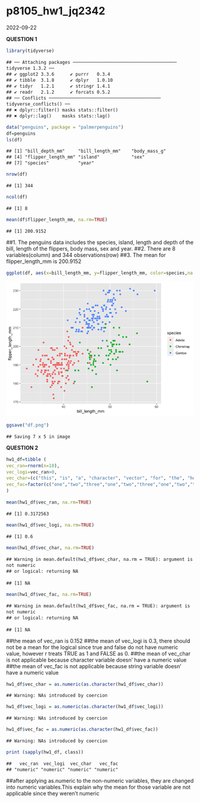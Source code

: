 p8105_hw1_jq2342
================
2022-09-22

**QUESTION 1**

``` r
library(tidyverse)
```

    ## ── Attaching packages ─────────────────────────────────────── tidyverse 1.3.2 ──
    ## ✔ ggplot2 3.3.6      ✔ purrr   0.3.4 
    ## ✔ tibble  3.1.8      ✔ dplyr   1.0.10
    ## ✔ tidyr   1.2.1      ✔ stringr 1.4.1 
    ## ✔ readr   2.1.2      ✔ forcats 0.5.2 
    ## ── Conflicts ────────────────────────────────────────── tidyverse_conflicts() ──
    ## ✖ dplyr::filter() masks stats::filter()
    ## ✖ dplyr::lag()    masks stats::lag()

``` r
data("penguins", package = "palmerpenguins")
df=penguins
ls(df)
```

    ## [1] "bill_depth_mm"     "bill_length_mm"    "body_mass_g"      
    ## [4] "flipper_length_mm" "island"            "sex"              
    ## [7] "species"           "year"

``` r
nrow(df) 
```

    ## [1] 344

``` r
ncol(df)
```

    ## [1] 8

``` r
mean(df$flipper_length_mm, na.rm=TRUE)
```

    ## [1] 200.9152

\##1. The penguins data includes the species, island, length and depth
of the bill, length of the flippers, body mass, sex and year. \##2.
There are 8 variables(column) and 344 observations(row) \##3. The mean
for flipper_length_mm is 200.9152

``` r
ggplot(df, aes(x=bill_length_mm, y=flipper_length_mm, color=species,na.rm=TRUE)) + geom_point(na.rm=TRUE)
```

![](p8105_hw1_jq2342_files/figure-gfm/scatterplot-1.png)<!-- -->

``` r
ggsave("df.png")
```

    ## Saving 7 x 5 in image

**QUESTION 2**

``` r
hw1_df=tibble (  
vec_ran=rnorm(n=10),
vec_logi=vec_ran>0,
vec_char=(c("this", "is", "a", "character", "vector", "for", "the", "home", "work", "two")),
vec_fac=factor(c("one","two","three","one","two","three","one","two","three","one"))
)
```

``` r
mean(hw1_df$vec_ran, na.rm=TRUE)
```

    ## [1] 0.3172563

``` r
mean(hw1_df$vec_logi, na.rm=TRUE)
```

    ## [1] 0.6

``` r
mean(hw1_df$vec_char, na.rm=TRUE)
```

    ## Warning in mean.default(hw1_df$vec_char, na.rm = TRUE): argument is not numeric
    ## or logical: returning NA

    ## [1] NA

``` r
mean(hw1_df$vec_fac, na.rm=TRUE)
```

    ## Warning in mean.default(hw1_df$vec_fac, na.rm = TRUE): argument is not numeric
    ## or logical: returning NA

    ## [1] NA

\##the mean of vec_ran is 0.152 \##the mean of vec_logi is 0.3, there
should not be a mean for the logical since true and false do not have
numeric value, however r treats TRUE as 1 and FALSE as 0. \##the mean of
vec_char is not applicable because character variable doesn’ have a
numeric value \##the mean of vec_fac is not applicable because string
variable doesn’ have a numeric value

``` r
hw1_df$vec_char = as.numeric(as.character(hw1_df$vec_char)) 
```

    ## Warning: NAs introduced by coercion

``` r
hw1_df$vec_logi = as.numeric(as.character(hw1_df$vec_logi)) 
```

    ## Warning: NAs introduced by coercion

``` r
hw1_df$vec_fac = as.numeric(as.character(hw1_df$vec_fac)) 
```

    ## Warning: NAs introduced by coercion

``` r
print (sapply(hw1_df, class))
```

    ##   vec_ran  vec_logi  vec_char   vec_fac 
    ## "numeric" "numeric" "numeric" "numeric"

\##after applying as.numeric to the non-numeric variables, they are
changed into numeric variables.This explain why the mean for those
variable are not applicable since they weren’t numeric
